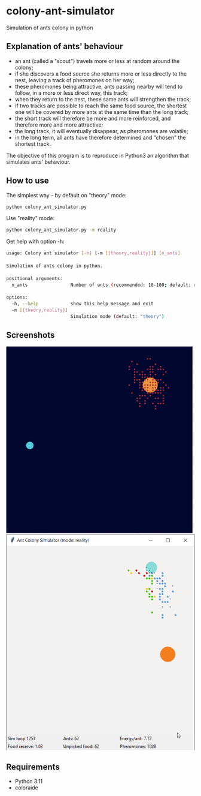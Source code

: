 # colony-ant-simulator

Simulation of ants colony in python

## Explanation of ants' behaviour

-   an ant (called a "scout") travels more or less at random around the colony;
-   if she discovers a food source she returns more or less directly to the nest, leaving a track of pheromones on her way;
-   these pheromones being attractive, ants passing nearby will tend to follow, in a more or less direct way, this track;
-   when they return to the nest, these same ants will strengthen the track;
-   if two tracks are possible to reach the same food source, the shortest one will be covered by more ants at the same time than the long track;
-   the short track will therefore be more and more reinforced, and therefore more and more attractive;
-   the long track, it will eventually disappear, as pheromones are volatile;
-   in the long term, all ants have therefore determined and "chosen" the shortest track.

The objective of this program is to reproduce in Python3 an algorithm that simulates ants' behaviour.

## How to use

The simplest way - by default on "theory" mode:
```bash
python colony_ant_simulator.py
```
Use "reality" mode:
```bash
python colony_ant_simulator.py -m reality
```

Get help with option -h:
```bash
usage: Colony ant simulator [-h] [-m [{theory,reality}]] [n_ants]

Simulation of ants colony in python.

positional arguments:
  n_ants                Number of ants (recommended: 10-100; default: random number between 10 and 100)

options:
  -h, --help            show this help message and exit
  -m [{theory,reality}]
                        Simulation mode (default: "theory")
```

## Screenshots

![Screenshot](assets/screenshot.gif)
![Screenshot](assets/screenshot2.png)

## Requirements

- Python 3.11
- coloraide
